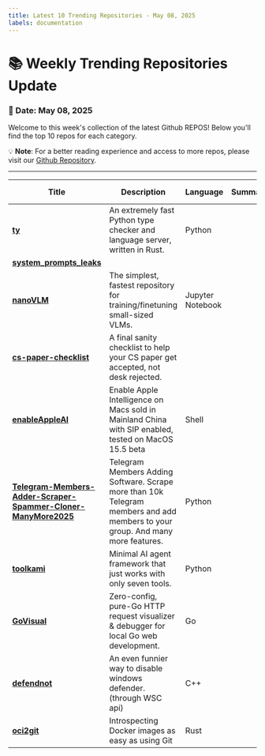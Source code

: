 ```yaml
---
title: Latest 10 Trending Repositories - May 08, 2025
labels: documentation
---
```

# 📚 Weekly Trending Repositories Update

### 📅 Date: May 08, 2025

Welcome to this week's collection of the latest Github REPOS! Below you'll find the top 10 repos for each category.

💡 **Note**: For a better reading experience and access to more repos, please visit our [Github Repository](https://github.com/marc-ko/daily-trending-repo).

---

| **Title** | **Description** | **Language** | **Summary** | **Tags** | **Stars Count** |
| --- | --- | --- | --- | --- | --- |
| **[ty](https://github.com/astral-sh/ty)** | An extremely fast Python type checker and language server, written in Rust. | Python |  |  | 1728 |
| **[system_prompts_leaks](https://github.com/asgeirtj/system_prompts_leaks)** |  |  |  |  | 1188 |
| **[nanoVLM](https://github.com/huggingface/nanoVLM)** | The simplest, fastest repository for training/finetuning small-sized VLMs. | Jupyter Notebook |  |  | 1161 |
| **[cs-paper-checklist](https://github.com/yzhao062/cs-paper-checklist)** | A final sanity checklist to help your CS paper get accepted, not desk rejected. |  |  |  | 646 |
| **[enableAppleAI](https://github.com/kanshurichard/enableAppleAI)** | Enable Apple Intelligence on Macs sold in Mainland China with SIP enabled, tested on MacOS 15.5 beta | Shell |  |  | 460 |
| **[Telegram-Members-Adder-Scraper-Spammer-Cloner-ManyMore2025](https://github.com/cnsk7392/Telegram-Members-Adder-Scraper-Spammer-Cloner-ManyMore2025)** | Telegram Members Adding Software. Scrape more than 10k Telegram members and add members to your group. And many more features. | Python |  | <details><summary>adder...</summary><p>adder-telegram, mass-dm, python, telegram, telegram-bot, telegram-bot-tools, telegram-channel, telegram-channel-scraper, telegram-channel-scrapper, telegram-clone, telegram-group-member-adding, telegram-hack, telegram-member-adder2024, telegram-member-scraper-tool, telegram-message-forwarder, telegram-message-sender, telegram-report-ban-tool, telegram-tool, telegram-tool-2025, telegram-tool-free</p></details> | 447 |
| **[toolkami](https://github.com/aperoc/toolkami)** | Minimal AI agent framework that just works with only seven tools. | Python |  |  | 292 |
| **[GoVisual](https://github.com/doganarif/GoVisual)** | Zero-config, pure-Go HTTP request visualizer & debugger for local Go web development. | Go |  | <details><summary>golan...</summary><p>golang, logging, networking, opentelemetry, opentelemetry-go</p></details> | 291 |
| **[defendnot](https://github.com/es3n1n/defendnot)** | An even funnier way to disable windows defender. (through WSC api) | C++ |  |  | 255 |
| **[oci2git](https://github.com/Virviil/oci2git)** | Introspecting Docker images as easy as using Git | Rust |  |  | 233 |

